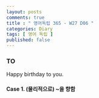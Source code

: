 ```yaml
---
layout: posts
comments: true
title : " 영어독립 365 - W27 D06 "
categories: Diary
tags: [ 영어 독립 ]
published: false
---
```


### TO

Happy birthday to you.

#### Case 1. (물리적으로) ~을 향함
